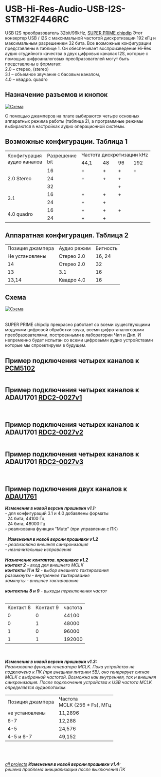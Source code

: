 # USB-Hi-Res-Audio-USB-I2S-STM32F446RC
USB I2S преобразователь 32bit/96kHz, <a class="link" href="https://www.chipdip.ru/product0/9000569733">SUPER PRIME chipdip</a>
Этот конвертер USB / I2S с максимальной частотой дискретизации 192 кГц и максимальным разрешением 32 бита. Все возможные конфигурации представлены в таблице 1. Он обеспечивает воспроизведение Hi-Res аудио студийного качества в двух цифровых каналах I2S, которые с помощью цифроаналоговых преобразователей могут быть представлены в форматах:<br/>
2.0 – стерео, (stereo) <br/>
3.1 – объемное звучание с басовым каналом,<br/>
4.0 – квадро. quadro<br/>
<h2>Назначение разъемов и кнопок</h2>

<p><a class="galery" href="https://static.chipdip.ru/lib/367/DOC004367901.jpg"><img alt="Схема" src="https://static.chipdip.ru/lib/367/DOC004367901.jpg" /></a></p>


С помощью джамперов на плате выбираются четыре основных аппаратных режима работы (таблица 2), а программные режимы выбираются в настройках аудио операционной системы.
<h2>Возможные конфигурации. Таблица 1</h2>

<table>
	<tbody>
		<tr>
			<td rowspan="2">Конфигурация<br />
			аудио каналов</td>
			<td rowspan="2">Разрешение<br />
			bit</td>
			<td colspan="4">Частота дискретизации kHz</td>
		</tr>
		<tr>
			<td>44,1</td>
			<td>48</td>
			<td>96</td>
			<td>192</td>
		</tr>
		<tr>
			<td rowspan="3">2.0 Stereo</td>
			<td>16</td>
			<td>+</td>
			<td>+</td>
			<td>+</td>
			<td>+</td>
		</tr>
		<tr>
			<td>24</td>
			<td>+</td>
			<td>+</td>
			<td>+</td>
			<td>&nbsp;</td>
		</tr>
		<tr>
			<td>32</td>
			<td>&nbsp;</td>
			<td>&nbsp;</td>
			<td>+</td>
			<td>&nbsp;</td>
		</tr>
		<tr>
			<td rowspan="2">3.1</td>
			<td>16</td>
			<td>+</td>
			<td>+</td>
			<td>+</td>
			<td>&nbsp;</td>
		</tr>
		<tr>
			<td>24</td>
			<td>+</td>
			<td>+</td>
			<td>&nbsp;</td>
			<td>&nbsp;</td>
		</tr>
		<tr>
			<td rowspan="2">4.0 quadro</td>
			<td>16</td>
			<td>+</td>
			<td>+</td>
			<td>+</td>
			<td>&nbsp;</td>
		</tr>
		<tr>
			<td>24</td>
			<td>+</td>
			<td>+</td>
			<td>&nbsp;</td>
			<td>&nbsp;</td>
		</tr>
	</tbody>
</table>
<h2>Аппаратная конфигурация. Таблица 2</h2>

<table>
	<tbody>
		<tr>
			<td>Позиция джампера</td>
			<td>Аудио режим</td>
			<td>Битность</td>
		</tr>
		<tr>
			<td>Не установлены</td>
			<td>Стерео 2.0</td>
			<td>16, 24</td>
		</tr>
		<tr>
			<td>14</td>
			<td>Стерео 2.0</td>
			<td>32</td>
		</tr>
		<tr>
			<td>13</td>
			<td>3.1</td>
			<td>16</td>
		</tr>
		<tr>
			<td>13,14</td>
			<td>Квадро 4.0</td>
			<td>16</td>
		</tr>
	</tbody>
</table>

<h2>Схема</h2>

<p><a class="galery" href="https://static.chipdip.ru/lib/367/DOC004367363.jpg"><img alt="Схема" src="https://static.chipdip.ru/lib/367/DOC004367362.jpg" /></a><br />
<br />
<br />
SUPER PRIME chipdip&nbsp;прекрасно работает со всеми&nbsp;существующими модулями цифровой обработки звука, всеми&nbsp;цифро-аналоговыми преобразователями,&nbsp;построенными в лаборатории Чип и Дип. И непременно будет испытан со всеми цифровыми аудио устройствами которые мы спроектируем в будущем.</p>

<h2>Пример подключения четырех каналов к <a class="link" href="/product/pcm5102a-audio-dac">PCM5102</a></h2>
<img alt="" src="https://static.chipdip.ru/lib/368/DOC004368189.jpg" />
<h2>Пример подключения четырех каналов к ADAU1701 <a class="link" href="/product/digital-signal-processors-rdc2-0027v1-2">RDC2-0027v1</a></h2>
<br />
<img alt="" src="https://static.chipdip.ru/lib/368/DOC004368408.jpg" />
<h2>Пример подключения четырех каналов к ADAU1701 <a class="link" href="/product/dsp-rdc2-0027v2-2">RDC2-0027v2</a></h2>
<img alt="" src="https://static.chipdip.ru/lib/368/DOC004368433.jpg" />
<h2>Пример подключения четырех каналов к ADAU1701 <a class="link" href="/product/rdc2-0027v3">RDC2-0027v3</a></h2>
<br />
<img alt="" src="https://static.chipdip.ru/lib/368/DOC004368191.jpg" />
<h2>Пример подключения&nbsp;двух каналов к <a class="link" href="/product/sigmadsp-adau1761">ADAU1761</a></h2>
<img alt="" src="https://static.chipdip.ru/lib/368/DOC004368434.jpg" /><br />
<em><strong>Изменения в новой версии прошивки v1.1:</strong></em><br />
- для конфигураций 3.1 и 4.0 добавлены форматы<br />
&nbsp; 24 бита, 44100 Гц<br />
&nbsp; 24 бита, 48000 Гц<br />
- реализована функция &quot;Mute&quot; (при управлении с ПК)<br />
<br />
<img alt="" src="https://static.chipdip.ru/lib/369/DOC004369719.jpg" /><br />
&nbsp;
<strong><em>Изменения в новой версии прошивки v1.2</strong><br />
- реализована внешняя синхронизация<br />
- незначительные исправления<br />
<br />
<strong>Назначение контактов. прошивка v1.2</strong><br />
<strong>контакт 2</strong> - вход для внешнего MCLK<br />
<strong><strong>контакты 11 и 12</strong></strong> - выбор внешнего тактирования<br />
разомкнуты - внутреннее тактирование<br />
замкнуты - внешнее тактирование<br />
<br />
<strong>контактны 8 и 9</strong> - выходы переключения частот<br />
&nbsp;
<table>
	<tbody>
		<tr>
			<td>Контакт 8</td>
			<td>Контакт 9</td>
			<td>частота</td>
		</tr>
		<tr>
			<td>0</td>
			<td>0</td>
			<td>44100</td>
		</tr>
		<tr>
			<td>0</td>
			<td>1</td>
			<td>48000</td>
		</tr>
		<tr>
			<td>1</td>
			<td>0</td>
			<td>96000</td>
		</tr>
		<tr>
			<td>1</td>
			<td>1</td>
			<td>192000</td>
		</tr>
	</tbody>
</table>
<br />
<img alt="" src="https://static.chipdip.ru/lib/422/DOC004422648.jpg" /><br />
<br />
<strong><em>Изменения в новой версии прошивки v1.3:</em></strong><br />
Реализована функция генератора MCLK. Пока устройство не подключено к ПК (при внешнем питании 5В), оно генерирует сигнал MCLK с выбранной частотой. Возможна как внутренняя, так и внешняя синхронизация. После подключения устройства к USB частота MCLK определяется аудиопотоком.
<table>
	<tbody>
		<tr>
			<td>Позиция джампера</td>
			<td>Частота<br />
			MCLK (256 * Fs), МГц</td>
		</tr>
		<tr>
			<td>не установлены</td>
			<td>11,2896</td>
		</tr>
		<tr>
			<td>6-7</td>
			<td>12,288</td>
		</tr>
		<tr>
			<td>4-5</td>
			<td>24,576</td>
		</tr>
		<tr>
			<td>4-5 и 6-7</td>
			<td>49,152</td>
		</tr>
	</tbody>
</table>
<br />
<br />

<br>
<a class="link" href="https://www.chipdip.ru/catalog/just-do-it">all projects</a>
<strong><em>Изменения в новой версии прошивки v1.4:</em></strong><br />
решена проблема инициализации после выключения ПК
